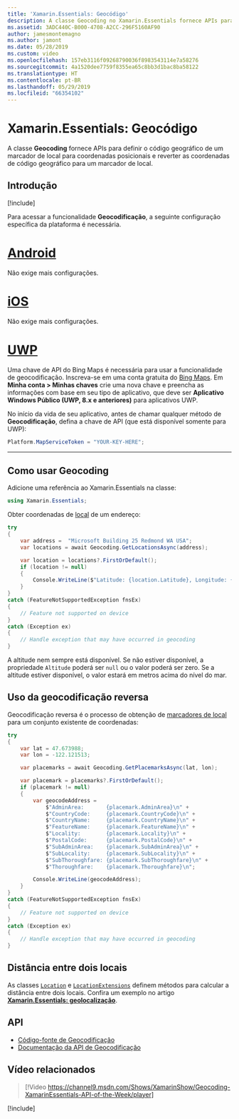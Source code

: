 ```yaml
---
title: 'Xamarin.Essentials: Geocódigo'
description: A classe Geocoding no Xamarin.Essentials fornece APIs para definir o código geográfico de um marcador de local para coordenadas posicionais e reverter as coordenadas de código geográfico para um marcador de local.
ms.assetid: 3ADC440C-B000-4708-A2CC-296F5160AF90
author: jamesmontemagno
ms.author: jamont
ms.date: 05/28/2019
ms.custom: video
ms.openlocfilehash: 157eb3116f09268790036f8983543114e7a58276
ms.sourcegitcommit: 4a1520dee7759f8355ea65c8bb3d1bac8ba58122
ms.translationtype: HT
ms.contentlocale: pt-BR
ms.lasthandoff: 05/29/2019
ms.locfileid: "66354102"
---
```

# <a name="xamarinessentials-geocoding"></a>Xamarin.Essentials: Geocódigo

A classe **Geocoding** fornece APIs para definir o código geográfico de um marcador de local para coordenadas posicionais e reverter as coordenadas de código geográfico para um marcador de local.

## <a name="get-started"></a>Introdução

[!include[](~/essentials/includes/get-started.md)]

Para acessar a funcionalidade **Geocodificação**, a seguinte configuração específica da plataforma é necessária.

# <a name="androidtabandroid"></a>[Android](#tab/android)

Não exige mais configurações.

# <a name="iostabios"></a>[iOS](#tab/ios)

Não exige mais configurações.

# <a name="uwptabuwp"></a>[UWP](#tab/uwp)

Uma chave de API do Bing Maps é necessária para usar a funcionalidade de geocodificação. Inscreva-se em uma conta gratuita do [Bing Maps](https://www.bingmapsportal.com/). Em **Minha conta > Minhas chaves** crie uma nova chave e preencha as informações com base em seu tipo de aplicativo, que deve ser **Aplicativo Windows Público (UWP, 8.x e anteriores)** para aplicativos UWP.

No início da vida de seu aplicativo, antes de chamar qualquer método de **Geocodificação**, defina a chave de API (que está disponível somente para UWP):

```csharp
Platform.MapServiceToken = "YOUR-KEY-HERE";
```

-----

## <a name="using-geocoding"></a>Como usar Geocoding

Adicione uma referência ao Xamarin.Essentials na classe:

```csharp
using Xamarin.Essentials;
```

Obter coordenadas de [local](xref:Xamarin.Essentials.Location) de um endereço:

```csharp
try
{
    var address =  "Microsoft Building 25 Redmond WA USA";
    var locations = await Geocoding.GetLocationsAsync(address);

    var location = locations?.FirstOrDefault();
    if (location != null)
    {
        Console.WriteLine($"Latitude: {location.Latitude}, Longitude: {location.Longitude}, Altitude: {location.Altitude}");
    }
}
catch (FeatureNotSupportedException fnsEx)
{
    // Feature not supported on device
}
catch (Exception ex)
{
    // Handle exception that may have occurred in geocoding
}
```

A altitude nem sempre está disponível. Se não estiver disponível, a propriedade `Altitude` poderá ser `null` ou o valor poderá ser zero. Se a altitude estiver disponível, o valor estará em metros acima do nível do mar.

## <a name="using-reverse-geocoding"></a>Uso da geocodificação reversa

Geocodificação reversa é o processo de obtenção de [marcadores de local](xref:Xamarin.Essentials.Placemark) para um conjunto existente de coordenadas:

```csharp
try
{
    var lat = 47.673988;
    var lon = -122.121513;

    var placemarks = await Geocoding.GetPlacemarksAsync(lat, lon);

    var placemark = placemarks?.FirstOrDefault();
    if (placemark != null)
    {
        var geocodeAddress =
            $"AdminArea:       {placemark.AdminArea}\n" +
            $"CountryCode:     {placemark.CountryCode}\n" +
            $"CountryName:     {placemark.CountryName}\n" +
            $"FeatureName:     {placemark.FeatureName}\n" +
            $"Locality:        {placemark.Locality}\n" +
            $"PostalCode:      {placemark.PostalCode}\n" +
            $"SubAdminArea:    {placemark.SubAdminArea}\n" +
            $"SubLocality:     {placemark.SubLocality}\n" +
            $"SubThoroughfare: {placemark.SubThoroughfare}\n" +
            $"Thoroughfare:    {placemark.Thoroughfare}\n";

        Console.WriteLine(geocodeAddress);
    }
}
catch (FeatureNotSupportedException fnsEx)
{
    // Feature not supported on device
}
catch (Exception ex)
{
    // Handle exception that may have occurred in geocoding
}
```

## <a name="distance-between-two-locations"></a>Distância entre dois locais

As classes [`Location`](xref:Xamarin.Essentials.Location) e [`LocationExtensions`](xref:Xamarin.Essentials.LocationExtensions) definem métodos para calcular a distância entre dois locais. Confira um exemplo no artigo [**Xamarin.Essentials: geolocalização**](geolocation.md#calculate-distance).

## <a name="api"></a>API

- [Código-fonte de Geocodificação](https://github.com/xamarin/Essentials/tree/master/Xamarin.Essentials/Geocoding)
- [Documentação da API de Geocodificação](xref:Xamarin.Essentials.Geocoding)

## <a name="related-video"></a>Vídeo relacionados

> [!Video https://channel9.msdn.com/Shows/XamarinShow/Geocoding-XamarinEssentials-API-of-the-Week/player]

[!include[](~/essentials/includes/xamarin-show-essentials.md)]
